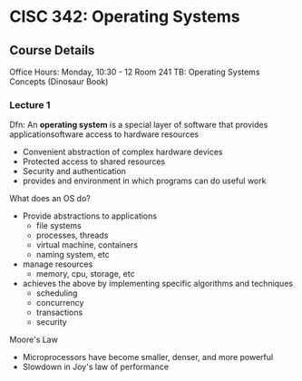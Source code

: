<style>
h1 a {display: none;}
.container-lg {min-width: 200px; max-width:880px; padding:45px;}
</style>

# CISC 342: Operating Systems

## Course Details
Office Hours: Monday, 10:30 - 12 Room 241
TB: Operating Systems Concepts (Dinosaur Book) 

### Lecture 1
Dfn: An **operating system** is a special layer of software that provides applicationsoftware access to hardware resources 
- Convenient abstraction of complex hardware devices
- Protected access to shared resources
- Security and authentication
- provides and environment in which programs can do useful work

What does an OS do?
- Provide abstractions to applications
	- file systems
	- processes, threads
	- virtual machine, containers
	- naming system, etc
- manage resources
	- memory, cpu, storage, etc
- achieves the above by implementing specific algorithms and techniques
	- scheduling
	- concurrency
	- transactions
	- security

Moore's Law
- Microprocessors have become smaller, denser, and more powerful
- Slowdown in Joy's law of performance
 
